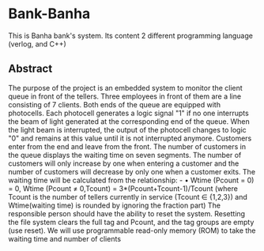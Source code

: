 # Bank-Banha
This is Banha bank's system. Its content 2 different programming language (verlog, and C++)

## Abstract
The purpose of the project is an embedded system to monitor the client queue in front of the tellers.
Three employees in front of them are a line consisting of 7 clients. Both ends of the queue are equipped with photocells. Each photocell generates a logic signal "1" if no one interrupts the beam of light generated at the corresponding end of the queue. When the light beam is interrupted, the output of the photocell changes to logic "0" and remains at this value until it is not interrupted anymore. Customers enter from the end and leave from the front. The number of customers in the queue displays the waiting time on seven segments. The number of customers will only increase by one when entering a customer and the number of customers will decrease by only one when a customer exits. The waiting time will be calculated from the relationship: -
• Wtime (Pcount = 0) = 0, Wtime (Pcount ≠ 0,Tcount) = 3*(Pcount+Tcount-1)/Tcount
(where Tcount is the number of tellers currently in service (Tcount ∈ {1,2,3}) and Wtime(waiting time) is rounded by ignoring the fraction part)
The responsible person should have the ability to reset the system. Resetting the file system clears the full tag and Pcount, and the tag groups are empty (use reset). We will use programmable read-only memory (ROM) to take the waiting time and number of clients
